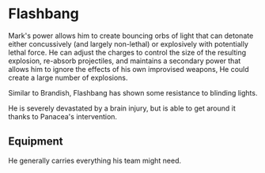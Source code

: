 # Flashbang
Mark's power allows him to create bouncing orbs of light that can detonate either concussively (and largely non-lethal) or explosively with potentially lethal force. He can adjust the charges to control the size of the resulting explosion, re-absorb projectiles, and maintains a secondary power that allows him to ignore the effects of his own improvised weapons, He could create a large number of explosions.

Similar to Brandish, Flashbang has shown some resistance to blinding lights.

He is severely devastated by a brain injury, but is able to get around it thanks to Panacea's intervention.

## Equipment
He generally carries everything his team might need.
